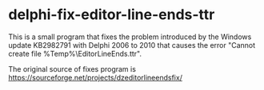 # delphi-fix-editor-line-ends-ttr
This is a small program that fixes the problem introduced by the Windows update KB2982791 with Delphi 2006 to 2010 that causes the error "Cannot create file %Temp%\EditorLineEnds.ttr".

The original source of fixes program is https://sourceforge.net/projects/dzeditorlineendsfix/
